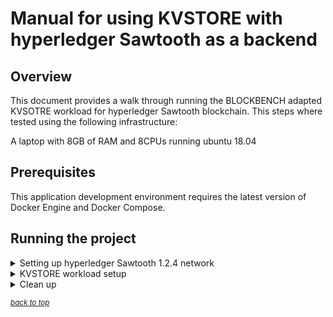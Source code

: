 <a name="top"></a>

# Manual for using KVSTORE with hyperledger Sawtooth as a backend

## Overview

This document provides a walk through running the BLOCKBENCH adapted KVSOTRE workload for hyperledger Sawtooth blockchain. 
This steps where tested using the following infrastructure:

 A laptop with 8GB of RAM and 8CPUs running ubuntu 18.04

## Prerequisites
This application development environment requires the latest version of Docker Engine and Docker Compose.
## Running the project

<details><summary>Setting up hyperledger Sawtooth 1.2.4 network </summary>


1. Clone blockbench repository

```
git clone https://github.com/wejdeneHaouari/blockbench
```
2. You can launch sawtooth network using either DEVMODE or PBFT

    2.1. Lauch hyperleger Sawtooth using DEVMODE 
```
cd /blockbench/benchmark/sawtooth_v1_2
docker-compose -f docker-compose-devmode.yaml create
docker-compose -f docker-compose-devmode.yaml build
docker-compose -f docker-compose-devmode.yaml up

```
   2.2 Make sure you have this containers running:

```
docker ps 
```
![devmode](img/devmode-docker.png)

 2.3. Or Lauch hyperleger Sawtooth using PBFT
```
cd /blockbench/benchmark/sawtooth_v1_2
docker-compose -f docker-compose-pbft.yaml create
docker-compose -f docker-compose-pbft.yaml build
docker-compose -f docker-compose-pbft.yaml up
```

   2.2 Make sure you have this containers running:

```
docker ps 
```
![pbft](img/pbft-docker.png)
</p>
</details>
 


<details><summary>KVSTORE workload setup</summary>
1. Install dependencies:

```
sudo apt-get install build-essential2sudo apt-get
install libtool3sudo apt-get install autoconf4sudo
apt-get install libcurl4-gnutls-dev
```

2. Install restclient-cpp dependencies

```
git clone https://github.com/mrtazz/restclient-cpp.git
cd restclient-cpp/ && ./autogen.sh && ./configure && sudo make install
cd ..
```

3.  install BLOCKBENCH kvstore executable
```
cd blockbench/src/macro/kvstore/
make
```

4.  Prepare the endpoint `endpoint=[block-service-address],[txn-service-address1],[txn-service-address2]....` based on the configuration of the container intkey-subscribe (block-service-address) and intkey-rest-api (txn-service-address) in the docker-compose file that you used to run Hyperledger Sawtooth. 

For the default configuration and assume helper services are run in the same machine as the client driver use this endpoint configuration: 
```
 endpoint=localhost:9033,localhost:8000
```

 5. Launch the client driver processes. Each client thread will randomly contact one of the transaction web service to invoke a transaction or make a query. Usage example:
```
 ./driver -db sawtooth-v1.2 -threads 1 -P workloads/workloada.spec -txrate 5 -endpoint ${endpoint} -wl ycsb -wt 20 2>&1 | tee output.txt
```

The output of this command should be similar to this:
![pbft](img/output-kvstore.png)

Note: In order to change the number of total send requests change `recordcount` variable in `workload\workloada.spec` file.

6. (Optional) You can transform the output of the workload after you redirect it to a file using this script: `python3 parse_output.py inputFile outputFile`

Usage example:
```
## make sure you are still under blockbench/src/macro/kvstore ##
python3 parse_output.py output.txt result.csv
```

</p>
</details>

<details><summary>Clean up</summary>
1. Shut the network

```
cd blockbench/benchmark/sawtooth_v1_2
```

1.1 If you have used DEVMODE consenus

 
```
docker-compose -f docker-compose-devmode.yaml down
```  
1.2 If you have used PBFT consenus

 
```
docker-compose -f docker-compose-pbft.yaml down
``` 
</p>
</details>

<sup>[_back to top_](#top)</sup>

